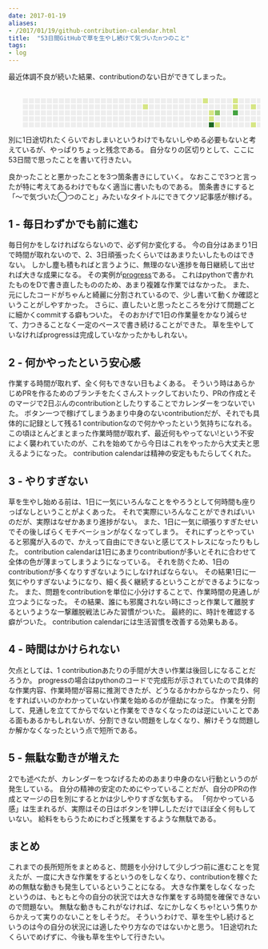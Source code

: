 ```yaml
---
date: 2017-01-19
aliases:
- /2017/01/19/github-contribution-calendar.html
title:  "53日間GitHubで草を生やし続けて気づいたnつのこと"
tags:
- log
---
```


最近体調不良が続いた結果、contributionのない日ができてしまった。

<svg width="676" height="104" class="js-calendar-graph-svg">
  <g transform="translate(16, 20)">
      <g transform="translate(0, 0)">
          <rect class="day" width="10" height="10" x="13" y="0" fill="#eeeeee" data-count="0" data-date="2016-01-17"></rect>
          <rect class="day" width="10" height="10" x="13" y="12" fill="#eeeeee" data-count="0" data-date="2016-01-18"></rect>
          <rect class="day" width="10" height="10" x="13" y="24" fill="#eeeeee" data-count="0" data-date="2016-01-19"></rect>
          <rect class="day" width="10" height="10" x="13" y="36" fill="#eeeeee" data-count="0" data-date="2016-01-20"></rect>
          <rect class="day" width="10" height="10" x="13" y="48" fill="#eeeeee" data-count="0" data-date="2016-01-21"></rect>
          <rect class="day" width="10" height="10" x="13" y="60" fill="#eeeeee" data-count="0" data-date="2016-01-22"></rect>
          <rect class="day" width="10" height="10" x="13" y="72" fill="#eeeeee" data-count="0" data-date="2016-01-23"></rect>
      </g>
      <g transform="translate(13, 0)">
          <rect class="day" width="10" height="10" x="12" y="0" fill="#eeeeee" data-count="0" data-date="2016-01-24"></rect>
          <rect class="day" width="10" height="10" x="12" y="12" fill="#eeeeee" data-count="0" data-date="2016-01-25"></rect>
          <rect class="day" width="10" height="10" x="12" y="24" fill="#eeeeee" data-count="0" data-date="2016-01-26"></rect>
          <rect class="day" width="10" height="10" x="12" y="36" fill="#eeeeee" data-count="0" data-date="2016-01-27"></rect>
          <rect class="day" width="10" height="10" x="12" y="48" fill="#eeeeee" data-count="0" data-date="2016-01-28"></rect>
          <rect class="day" width="10" height="10" x="12" y="60" fill="#eeeeee" data-count="0" data-date="2016-01-29"></rect>
          <rect class="day" width="10" height="10" x="12" y="72" fill="#eeeeee" data-count="0" data-date="2016-01-30"></rect>
      </g>
      <g transform="translate(26, 0)">
          <rect class="day" width="10" height="10" x="11" y="0" fill="#eeeeee" data-count="0" data-date="2016-01-31"></rect>
          <rect class="day" width="10" height="10" x="11" y="12" fill="#eeeeee" data-count="0" data-date="2016-02-01"></rect>
          <rect class="day" width="10" height="10" x="11" y="24" fill="#eeeeee" data-count="0" data-date="2016-02-02"></rect>
          <rect class="day" width="10" height="10" x="11" y="36" fill="#eeeeee" data-count="0" data-date="2016-02-03"></rect>
          <rect class="day" width="10" height="10" x="11" y="48" fill="#eeeeee" data-count="0" data-date="2016-02-04"></rect>
          <rect class="day" width="10" height="10" x="11" y="60" fill="#eeeeee" data-count="0" data-date="2016-02-05"></rect>
          <rect class="day" width="10" height="10" x="11" y="72" fill="#eeeeee" data-count="0" data-date="2016-02-06"></rect>
      </g>
      <g transform="translate(39, 0)">
          <rect class="day" width="10" height="10" x="10" y="0" fill="#eeeeee" data-count="0" data-date="2016-02-07"></rect>
          <rect class="day" width="10" height="10" x="10" y="12" fill="#eeeeee" data-count="0" data-date="2016-02-08"></rect>
          <rect class="day" width="10" height="10" x="10" y="24" fill="#eeeeee" data-count="0" data-date="2016-02-09"></rect>
          <rect class="day" width="10" height="10" x="10" y="36" fill="#eeeeee" data-count="0" data-date="2016-02-10"></rect>
          <rect class="day" width="10" height="10" x="10" y="48" fill="#eeeeee" data-count="0" data-date="2016-02-11"></rect>
          <rect class="day" width="10" height="10" x="10" y="60" fill="#eeeeee" data-count="0" data-date="2016-02-12"></rect>
          <rect class="day" width="10" height="10" x="10" y="72" fill="#eeeeee" data-count="0" data-date="2016-02-13"></rect>
      </g>
      <g transform="translate(52, 0)">
          <rect class="day" width="10" height="10" x="9" y="0" fill="#eeeeee" data-count="0" data-date="2016-02-14"></rect>
          <rect class="day" width="10" height="10" x="9" y="12" fill="#eeeeee" data-count="0" data-date="2016-02-15"></rect>
          <rect class="day" width="10" height="10" x="9" y="24" fill="#eeeeee" data-count="0" data-date="2016-02-16"></rect>
          <rect class="day" width="10" height="10" x="9" y="36" fill="#eeeeee" data-count="0" data-date="2016-02-17"></rect>
          <rect class="day" width="10" height="10" x="9" y="48" fill="#eeeeee" data-count="0" data-date="2016-02-18"></rect>
          <rect class="day" width="10" height="10" x="9" y="60" fill="#eeeeee" data-count="0" data-date="2016-02-19"></rect>
          <rect class="day" width="10" height="10" x="9" y="72" fill="#eeeeee" data-count="0" data-date="2016-02-20"></rect>
      </g>
      <g transform="translate(65, 0)">
          <rect class="day" width="10" height="10" x="8" y="0" fill="#eeeeee" data-count="0" data-date="2016-02-21"></rect>
          <rect class="day" width="10" height="10" x="8" y="12" fill="#eeeeee" data-count="0" data-date="2016-02-22"></rect>
          <rect class="day" width="10" height="10" x="8" y="24" fill="#eeeeee" data-count="0" data-date="2016-02-23"></rect>
          <rect class="day" width="10" height="10" x="8" y="36" fill="#eeeeee" data-count="0" data-date="2016-02-24"></rect>
          <rect class="day" width="10" height="10" x="8" y="48" fill="#eeeeee" data-count="0" data-date="2016-02-25"></rect>
          <rect class="day" width="10" height="10" x="8" y="60" fill="#eeeeee" data-count="0" data-date="2016-02-26"></rect>
          <rect class="day" width="10" height="10" x="8" y="72" fill="#eeeeee" data-count="0" data-date="2016-02-27"></rect>
      </g>
      <g transform="translate(78, 0)">
          <rect class="day" width="10" height="10" x="7" y="0" fill="#eeeeee" data-count="0" data-date="2016-02-28"></rect>
          <rect class="day" width="10" height="10" x="7" y="12" fill="#eeeeee" data-count="0" data-date="2016-02-29"></rect>
          <rect class="day" width="10" height="10" x="7" y="24" fill="#eeeeee" data-count="0" data-date="2016-03-01"></rect>
          <rect class="day" width="10" height="10" x="7" y="36" fill="#eeeeee" data-count="0" data-date="2016-03-02"></rect>
          <rect class="day" width="10" height="10" x="7" y="48" fill="#eeeeee" data-count="0" data-date="2016-03-03"></rect>
          <rect class="day" width="10" height="10" x="7" y="60" fill="#eeeeee" data-count="0" data-date="2016-03-04"></rect>
          <rect class="day" width="10" height="10" x="7" y="72" fill="#eeeeee" data-count="0" data-date="2016-03-05"></rect>
      </g>
      <g transform="translate(91, 0)">
          <rect class="day" width="10" height="10" x="6" y="0" fill="#eeeeee" data-count="0" data-date="2016-03-06"></rect>
          <rect class="day" width="10" height="10" x="6" y="12" fill="#eeeeee" data-count="0" data-date="2016-03-07"></rect>
          <rect class="day" width="10" height="10" x="6" y="24" fill="#eeeeee" data-count="0" data-date="2016-03-08"></rect>
          <rect class="day" width="10" height="10" x="6" y="36" fill="#eeeeee" data-count="0" data-date="2016-03-09"></rect>
          <rect class="day" width="10" height="10" x="6" y="48" fill="#eeeeee" data-count="0" data-date="2016-03-10"></rect>
          <rect class="day" width="10" height="10" x="6" y="60" fill="#eeeeee" data-count="0" data-date="2016-03-11"></rect>
          <rect class="day" width="10" height="10" x="6" y="72" fill="#eeeeee" data-count="0" data-date="2016-03-12"></rect>
      </g>
      <g transform="translate(104, 0)">
          <rect class="day" width="10" height="10" x="5" y="0" fill="#eeeeee" data-count="0" data-date="2016-03-13"></rect>
          <rect class="day" width="10" height="10" x="5" y="12" fill="#eeeeee" data-count="0" data-date="2016-03-14"></rect>
          <rect class="day" width="10" height="10" x="5" y="24" fill="#eeeeee" data-count="0" data-date="2016-03-15"></rect>
          <rect class="day" width="10" height="10" x="5" y="36" fill="#eeeeee" data-count="0" data-date="2016-03-16"></rect>
          <rect class="day" width="10" height="10" x="5" y="48" fill="#eeeeee" data-count="0" data-date="2016-03-17"></rect>
          <rect class="day" width="10" height="10" x="5" y="60" fill="#eeeeee" data-count="0" data-date="2016-03-18"></rect>
          <rect class="day" width="10" height="10" x="5" y="72" fill="#eeeeee" data-count="0" data-date="2016-03-19"></rect>
      </g>
      <g transform="translate(117, 0)">
          <rect class="day" width="10" height="10" x="4" y="0" fill="#eeeeee" data-count="0" data-date="2016-03-20"></rect>
          <rect class="day" width="10" height="10" x="4" y="12" fill="#eeeeee" data-count="0" data-date="2016-03-21"></rect>
          <rect class="day" width="10" height="10" x="4" y="24" fill="#eeeeee" data-count="0" data-date="2016-03-22"></rect>
          <rect class="day" width="10" height="10" x="4" y="36" fill="#eeeeee" data-count="0" data-date="2016-03-23"></rect>
          <rect class="day" width="10" height="10" x="4" y="48" fill="#eeeeee" data-count="0" data-date="2016-03-24"></rect>
          <rect class="day" width="10" height="10" x="4" y="60" fill="#eeeeee" data-count="0" data-date="2016-03-25"></rect>
          <rect class="day" width="10" height="10" x="4" y="72" fill="#eeeeee" data-count="0" data-date="2016-03-26"></rect>
      </g>
      <g transform="translate(130, 0)">
          <rect class="day" width="10" height="10" x="3" y="0" fill="#eeeeee" data-count="0" data-date="2016-03-27"></rect>
          <rect class="day" width="10" height="10" x="3" y="12" fill="#eeeeee" data-count="0" data-date="2016-03-28"></rect>
          <rect class="day" width="10" height="10" x="3" y="24" fill="#eeeeee" data-count="0" data-date="2016-03-29"></rect>
          <rect class="day" width="10" height="10" x="3" y="36" fill="#eeeeee" data-count="0" data-date="2016-03-30"></rect>
          <rect class="day" width="10" height="10" x="3" y="48" fill="#eeeeee" data-count="0" data-date="2016-03-31"></rect>
          <rect class="day" width="10" height="10" x="3" y="60" fill="#eeeeee" data-count="0" data-date="2016-04-01"></rect>
          <rect class="day" width="10" height="10" x="3" y="72" fill="#eeeeee" data-count="0" data-date="2016-04-02"></rect>
      </g>
      <g transform="translate(143, 0)">
          <rect class="day" width="10" height="10" x="2" y="0" fill="#eeeeee" data-count="0" data-date="2016-04-03"></rect>
          <rect class="day" width="10" height="10" x="2" y="12" fill="#eeeeee" data-count="0" data-date="2016-04-04"></rect>
          <rect class="day" width="10" height="10" x="2" y="24" fill="#eeeeee" data-count="0" data-date="2016-04-05"></rect>
          <rect class="day" width="10" height="10" x="2" y="36" fill="#eeeeee" data-count="0" data-date="2016-04-06"></rect>
          <rect class="day" width="10" height="10" x="2" y="48" fill="#eeeeee" data-count="0" data-date="2016-04-07"></rect>
          <rect class="day" width="10" height="10" x="2" y="60" fill="#eeeeee" data-count="0" data-date="2016-04-08"></rect>
          <rect class="day" width="10" height="10" x="2" y="72" fill="#eeeeee" data-count="0" data-date="2016-04-09"></rect>
      </g>
      <g transform="translate(156, 0)">
          <rect class="day" width="10" height="10" x="1" y="0" fill="#eeeeee" data-count="0" data-date="2016-04-10"></rect>
          <rect class="day" width="10" height="10" x="1" y="12" fill="#eeeeee" data-count="0" data-date="2016-04-11"></rect>
          <rect class="day" width="10" height="10" x="1" y="24" fill="#eeeeee" data-count="0" data-date="2016-04-12"></rect>
          <rect class="day" width="10" height="10" x="1" y="36" fill="#eeeeee" data-count="0" data-date="2016-04-13"></rect>
          <rect class="day" width="10" height="10" x="1" y="48" fill="#eeeeee" data-count="0" data-date="2016-04-14"></rect>
          <rect class="day" width="10" height="10" x="1" y="60" fill="#eeeeee" data-count="0" data-date="2016-04-15"></rect>
          <rect class="day" width="10" height="10" x="1" y="72" fill="#eeeeee" data-count="0" data-date="2016-04-16"></rect>
      </g>
      <g transform="translate(169, 0)">
          <rect class="day" width="10" height="10" x="0" y="0" fill="#eeeeee" data-count="0" data-date="2016-04-17"></rect>
          <rect class="day" width="10" height="10" x="0" y="12" fill="#eeeeee" data-count="0" data-date="2016-04-18"></rect>
          <rect class="day" width="10" height="10" x="0" y="24" fill="#eeeeee" data-count="0" data-date="2016-04-19"></rect>
          <rect class="day" width="10" height="10" x="0" y="36" fill="#eeeeee" data-count="0" data-date="2016-04-20"></rect>
          <rect class="day" width="10" height="10" x="0" y="48" fill="#eeeeee" data-count="0" data-date="2016-04-21"></rect>
          <rect class="day" width="10" height="10" x="0" y="60" fill="#eeeeee" data-count="0" data-date="2016-04-22"></rect>
          <rect class="day" width="10" height="10" x="0" y="72" fill="#eeeeee" data-count="0" data-date="2016-04-23"></rect>
      </g>
      <g transform="translate(182, 0)">
          <rect class="day" width="10" height="10" x="-1" y="0" fill="#eeeeee" data-count="0" data-date="2016-04-24"></rect>
          <rect class="day" width="10" height="10" x="-1" y="12" fill="#eeeeee" data-count="0" data-date="2016-04-25"></rect>
          <rect class="day" width="10" height="10" x="-1" y="24" fill="#eeeeee" data-count="0" data-date="2016-04-26"></rect>
          <rect class="day" width="10" height="10" x="-1" y="36" fill="#eeeeee" data-count="0" data-date="2016-04-27"></rect>
          <rect class="day" width="10" height="10" x="-1" y="48" fill="#eeeeee" data-count="0" data-date="2016-04-28"></rect>
          <rect class="day" width="10" height="10" x="-1" y="60" fill="#eeeeee" data-count="0" data-date="2016-04-29"></rect>
          <rect class="day" width="10" height="10" x="-1" y="72" fill="#eeeeee" data-count="0" data-date="2016-04-30"></rect>
      </g>
      <g transform="translate(195, 0)">
          <rect class="day" width="10" height="10" x="-2" y="0" fill="#eeeeee" data-count="0" data-date="2016-05-01"></rect>
          <rect class="day" width="10" height="10" x="-2" y="12" fill="#eeeeee" data-count="0" data-date="2016-05-02"></rect>
          <rect class="day" width="10" height="10" x="-2" y="24" fill="#eeeeee" data-count="0" data-date="2016-05-03"></rect>
          <rect class="day" width="10" height="10" x="-2" y="36" fill="#eeeeee" data-count="0" data-date="2016-05-04"></rect>
          <rect class="day" width="10" height="10" x="-2" y="48" fill="#eeeeee" data-count="0" data-date="2016-05-05"></rect>
          <rect class="day" width="10" height="10" x="-2" y="60" fill="#eeeeee" data-count="0" data-date="2016-05-06"></rect>
          <rect class="day" width="10" height="10" x="-2" y="72" fill="#eeeeee" data-count="0" data-date="2016-05-07"></rect>
      </g>
      <g transform="translate(208, 0)">
          <rect class="day" width="10" height="10" x="-3" y="0" fill="#eeeeee" data-count="0" data-date="2016-05-08"></rect>
          <rect class="day" width="10" height="10" x="-3" y="12" fill="#eeeeee" data-count="0" data-date="2016-05-09"></rect>
          <rect class="day" width="10" height="10" x="-3" y="24" fill="#eeeeee" data-count="0" data-date="2016-05-10"></rect>
          <rect class="day" width="10" height="10" x="-3" y="36" fill="#eeeeee" data-count="0" data-date="2016-05-11"></rect>
          <rect class="day" width="10" height="10" x="-3" y="48" fill="#eeeeee" data-count="0" data-date="2016-05-12"></rect>
          <rect class="day" width="10" height="10" x="-3" y="60" fill="#eeeeee" data-count="0" data-date="2016-05-13"></rect>
          <rect class="day" width="10" height="10" x="-3" y="72" fill="#eeeeee" data-count="0" data-date="2016-05-14"></rect>
      </g>
      <g transform="translate(221, 0)">
          <rect class="day" width="10" height="10" x="-4" y="0" fill="#eeeeee" data-count="0" data-date="2016-05-15"></rect>
          <rect class="day" width="10" height="10" x="-4" y="12" fill="#eeeeee" data-count="0" data-date="2016-05-16"></rect>
          <rect class="day" width="10" height="10" x="-4" y="24" fill="#eeeeee" data-count="0" data-date="2016-05-17"></rect>
          <rect class="day" width="10" height="10" x="-4" y="36" fill="#eeeeee" data-count="0" data-date="2016-05-18"></rect>
          <rect class="day" width="10" height="10" x="-4" y="48" fill="#eeeeee" data-count="0" data-date="2016-05-19"></rect>
          <rect class="day" width="10" height="10" x="-4" y="60" fill="#eeeeee" data-count="0" data-date="2016-05-20"></rect>
          <rect class="day" width="10" height="10" x="-4" y="72" fill="#eeeeee" data-count="0" data-date="2016-05-21"></rect>
      </g>
      <g transform="translate(234, 0)">
          <rect class="day" width="10" height="10" x="-5" y="0" fill="#eeeeee" data-count="0" data-date="2016-05-22"></rect>
          <rect class="day" width="10" height="10" x="-5" y="12" fill="#eeeeee" data-count="0" data-date="2016-05-23"></rect>
          <rect class="day" width="10" height="10" x="-5" y="24" fill="#eeeeee" data-count="0" data-date="2016-05-24"></rect>
          <rect class="day" width="10" height="10" x="-5" y="36" fill="#eeeeee" data-count="0" data-date="2016-05-25"></rect>
          <rect class="day" width="10" height="10" x="-5" y="48" fill="#eeeeee" data-count="0" data-date="2016-05-26"></rect>
          <rect class="day" width="10" height="10" x="-5" y="60" fill="#eeeeee" data-count="0" data-date="2016-05-27"></rect>
          <rect class="day" width="10" height="10" x="-5" y="72" fill="#eeeeee" data-count="0" data-date="2016-05-28"></rect>
      </g>
      <g transform="translate(247, 0)">
          <rect class="day" width="10" height="10" x="-6" y="0" fill="#eeeeee" data-count="0" data-date="2016-05-29"></rect>
          <rect class="day" width="10" height="10" x="-6" y="12" fill="#eeeeee" data-count="0" data-date="2016-05-30"></rect>
          <rect class="day" width="10" height="10" x="-6" y="24" fill="#eeeeee" data-count="0" data-date="2016-05-31"></rect>
          <rect class="day" width="10" height="10" x="-6" y="36" fill="#eeeeee" data-count="0" data-date="2016-06-01"></rect>
          <rect class="day" width="10" height="10" x="-6" y="48" fill="#eeeeee" data-count="0" data-date="2016-06-02"></rect>
          <rect class="day" width="10" height="10" x="-6" y="60" fill="#eeeeee" data-count="0" data-date="2016-06-03"></rect>
          <rect class="day" width="10" height="10" x="-6" y="72" fill="#eeeeee" data-count="0" data-date="2016-06-04"></rect>
      </g>
      <g transform="translate(260, 0)">
          <rect class="day" width="10" height="10" x="-7" y="0" fill="#eeeeee" data-count="0" data-date="2016-06-05"></rect>
          <rect class="day" width="10" height="10" x="-7" y="12" fill="#d6e685" data-count="2" data-date="2016-06-06"></rect>
          <rect class="day" width="10" height="10" x="-7" y="24" fill="#eeeeee" data-count="0" data-date="2016-06-07"></rect>
          <rect class="day" width="10" height="10" x="-7" y="36" fill="#eeeeee" data-count="0" data-date="2016-06-08"></rect>
          <rect class="day" width="10" height="10" x="-7" y="48" fill="#eeeeee" data-count="0" data-date="2016-06-09"></rect>
          <rect class="day" width="10" height="10" x="-7" y="60" fill="#eeeeee" data-count="0" data-date="2016-06-10"></rect>
          <rect class="day" width="10" height="10" x="-7" y="72" fill="#eeeeee" data-count="0" data-date="2016-06-11"></rect>
      </g>
      <g transform="translate(273, 0)">
          <rect class="day" width="10" height="10" x="-8" y="0" fill="#eeeeee" data-count="0" data-date="2016-06-12"></rect>
          <rect class="day" width="10" height="10" x="-8" y="12" fill="#eeeeee" data-count="0" data-date="2016-06-13"></rect>
          <rect class="day" width="10" height="10" x="-8" y="24" fill="#eeeeee" data-count="0" data-date="2016-06-14"></rect>
          <rect class="day" width="10" height="10" x="-8" y="36" fill="#eeeeee" data-count="0" data-date="2016-06-15"></rect>
          <rect class="day" width="10" height="10" x="-8" y="48" fill="#eeeeee" data-count="0" data-date="2016-06-16"></rect>
          <rect class="day" width="10" height="10" x="-8" y="60" fill="#eeeeee" data-count="0" data-date="2016-06-17"></rect>
          <rect class="day" width="10" height="10" x="-8" y="72" fill="#eeeeee" data-count="0" data-date="2016-06-18"></rect>
      </g>
      <g transform="translate(286, 0)">
          <rect class="day" width="10" height="10" x="-9" y="0" fill="#eeeeee" data-count="0" data-date="2016-06-19"></rect>
          <rect class="day" width="10" height="10" x="-9" y="12" fill="#eeeeee" data-count="0" data-date="2016-06-20"></rect>
          <rect class="day" width="10" height="10" x="-9" y="24" fill="#eeeeee" data-count="0" data-date="2016-06-21"></rect>
          <rect class="day" width="10" height="10" x="-9" y="36" fill="#eeeeee" data-count="0" data-date="2016-06-22"></rect>
          <rect class="day" width="10" height="10" x="-9" y="48" fill="#eeeeee" data-count="0" data-date="2016-06-23"></rect>
          <rect class="day" width="10" height="10" x="-9" y="60" fill="#eeeeee" data-count="0" data-date="2016-06-24"></rect>
          <rect class="day" width="10" height="10" x="-9" y="72" fill="#eeeeee" data-count="0" data-date="2016-06-25"></rect>
      </g>
      <g transform="translate(299, 0)">
          <rect class="day" width="10" height="10" x="-10" y="0" fill="#eeeeee" data-count="0" data-date="2016-06-26"></rect>
          <rect class="day" width="10" height="10" x="-10" y="12" fill="#eeeeee" data-count="0" data-date="2016-06-27"></rect>
          <rect class="day" width="10" height="10" x="-10" y="24" fill="#eeeeee" data-count="0" data-date="2016-06-28"></rect>
          <rect class="day" width="10" height="10" x="-10" y="36" fill="#eeeeee" data-count="0" data-date="2016-06-29"></rect>
          <rect class="day" width="10" height="10" x="-10" y="48" fill="#eeeeee" data-count="0" data-date="2016-06-30"></rect>
          <rect class="day" width="10" height="10" x="-10" y="60" fill="#eeeeee" data-count="0" data-date="2016-07-01"></rect>
          <rect class="day" width="10" height="10" x="-10" y="72" fill="#eeeeee" data-count="0" data-date="2016-07-02"></rect>
      </g>
      <g transform="translate(312, 0)">
          <rect class="day" width="10" height="10" x="-11" y="0" fill="#eeeeee" data-count="0" data-date="2016-07-03"></rect>
          <rect class="day" width="10" height="10" x="-11" y="12" fill="#eeeeee" data-count="0" data-date="2016-07-04"></rect>
          <rect class="day" width="10" height="10" x="-11" y="24" fill="#eeeeee" data-count="0" data-date="2016-07-05"></rect>
          <rect class="day" width="10" height="10" x="-11" y="36" fill="#eeeeee" data-count="0" data-date="2016-07-06"></rect>
          <rect class="day" width="10" height="10" x="-11" y="48" fill="#eeeeee" data-count="0" data-date="2016-07-07"></rect>
          <rect class="day" width="10" height="10" x="-11" y="60" fill="#eeeeee" data-count="0" data-date="2016-07-08"></rect>
          <rect class="day" width="10" height="10" x="-11" y="72" fill="#eeeeee" data-count="0" data-date="2016-07-09"></rect>
      </g>
      <g transform="translate(325, 0)">
          <rect class="day" width="10" height="10" x="-12" y="0" fill="#eeeeee" data-count="0" data-date="2016-07-10"></rect>
          <rect class="day" width="10" height="10" x="-12" y="12" fill="#eeeeee" data-count="0" data-date="2016-07-11"></rect>
          <rect class="day" width="10" height="10" x="-12" y="24" fill="#eeeeee" data-count="0" data-date="2016-07-12"></rect>
          <rect class="day" width="10" height="10" x="-12" y="36" fill="#eeeeee" data-count="0" data-date="2016-07-13"></rect>
          <rect class="day" width="10" height="10" x="-12" y="48" fill="#eeeeee" data-count="0" data-date="2016-07-14"></rect>
          <rect class="day" width="10" height="10" x="-12" y="60" fill="#eeeeee" data-count="0" data-date="2016-07-15"></rect>
          <rect class="day" width="10" height="10" x="-12" y="72" fill="#eeeeee" data-count="0" data-date="2016-07-16"></rect>
      </g>
      <g transform="translate(338, 0)">
          <rect class="day" width="10" height="10" x="-13" y="0" fill="#eeeeee" data-count="0" data-date="2016-07-17"></rect>
          <rect class="day" width="10" height="10" x="-13" y="12" fill="#eeeeee" data-count="0" data-date="2016-07-18"></rect>
          <rect class="day" width="10" height="10" x="-13" y="24" fill="#eeeeee" data-count="0" data-date="2016-07-19"></rect>
          <rect class="day" width="10" height="10" x="-13" y="36" fill="#eeeeee" data-count="0" data-date="2016-07-20"></rect>
          <rect class="day" width="10" height="10" x="-13" y="48" fill="#eeeeee" data-count="0" data-date="2016-07-21"></rect>
          <rect class="day" width="10" height="10" x="-13" y="60" fill="#eeeeee" data-count="0" data-date="2016-07-22"></rect>
          <rect class="day" width="10" height="10" x="-13" y="72" fill="#eeeeee" data-count="0" data-date="2016-07-23"></rect>
      </g>
      <g transform="translate(351, 0)">
          <rect class="day" width="10" height="10" x="-14" y="0" fill="#eeeeee" data-count="0" data-date="2016-07-24"></rect>
          <rect class="day" width="10" height="10" x="-14" y="12" fill="#eeeeee" data-count="0" data-date="2016-07-25"></rect>
          <rect class="day" width="10" height="10" x="-14" y="24" fill="#eeeeee" data-count="0" data-date="2016-07-26"></rect>
          <rect class="day" width="10" height="10" x="-14" y="36" fill="#eeeeee" data-count="0" data-date="2016-07-27"></rect>
          <rect class="day" width="10" height="10" x="-14" y="48" fill="#eeeeee" data-count="0" data-date="2016-07-28"></rect>
          <rect class="day" width="10" height="10" x="-14" y="60" fill="#eeeeee" data-count="0" data-date="2016-07-29"></rect>
          <rect class="day" width="10" height="10" x="-14" y="72" fill="#eeeeee" data-count="0" data-date="2016-07-30"></rect>
      </g>
      <g transform="translate(364, 0)">
          <rect class="day" width="10" height="10" x="-15" y="0" fill="#eeeeee" data-count="0" data-date="2016-07-31"></rect>
          <rect class="day" width="10" height="10" x="-15" y="12" fill="#eeeeee" data-count="0" data-date="2016-08-01"></rect>
          <rect class="day" width="10" height="10" x="-15" y="24" fill="#eeeeee" data-count="0" data-date="2016-08-02"></rect>
          <rect class="day" width="10" height="10" x="-15" y="36" fill="#eeeeee" data-count="0" data-date="2016-08-03"></rect>
          <rect class="day" width="10" height="10" x="-15" y="48" fill="#eeeeee" data-count="0" data-date="2016-08-04"></rect>
          <rect class="day" width="10" height="10" x="-15" y="60" fill="#eeeeee" data-count="0" data-date="2016-08-05"></rect>
          <rect class="day" width="10" height="10" x="-15" y="72" fill="#eeeeee" data-count="0" data-date="2016-08-06"></rect>
      </g>
      <g transform="translate(377, 0)">
          <rect class="day" width="10" height="10" x="-16" y="0" fill="#eeeeee" data-count="0" data-date="2016-08-07"></rect>
          <rect class="day" width="10" height="10" x="-16" y="12" fill="#eeeeee" data-count="0" data-date="2016-08-08"></rect>
          <rect class="day" width="10" height="10" x="-16" y="24" fill="#eeeeee" data-count="0" data-date="2016-08-09"></rect>
          <rect class="day" width="10" height="10" x="-16" y="36" fill="#eeeeee" data-count="0" data-date="2016-08-10"></rect>
          <rect class="day" width="10" height="10" x="-16" y="48" fill="#eeeeee" data-count="0" data-date="2016-08-11"></rect>
          <rect class="day" width="10" height="10" x="-16" y="60" fill="#8cc665" data-count="4" data-date="2016-08-12"></rect>
          <rect class="day" width="10" height="10" x="-16" y="72" fill="#eeeeee" data-count="0" data-date="2016-08-13"></rect>
      </g>
      <g transform="translate(390, 0)">
          <rect class="day" width="10" height="10" x="-17" y="0" fill="#d6e685" data-count="2" data-date="2016-08-14"></rect>
          <rect class="day" width="10" height="10" x="-17" y="12" fill="#eeeeee" data-count="0" data-date="2016-08-15"></rect>
          <rect class="day" width="10" height="10" x="-17" y="24" fill="#eeeeee" data-count="0" data-date="2016-08-16"></rect>
          <rect class="day" width="10" height="10" x="-17" y="36" fill="#eeeeee" data-count="0" data-date="2016-08-17"></rect>
          <rect class="day" width="10" height="10" x="-17" y="48" fill="#eeeeee" data-count="0" data-date="2016-08-18"></rect>
          <rect class="day" width="10" height="10" x="-17" y="60" fill="#eeeeee" data-count="0" data-date="2016-08-19"></rect>
          <rect class="day" width="10" height="10" x="-17" y="72" fill="#eeeeee" data-count="0" data-date="2016-08-20"></rect>
      </g>
      <g transform="translate(403, 0)">
          <rect class="day" width="10" height="10" x="-18" y="0" fill="#eeeeee" data-count="0" data-date="2016-08-21"></rect>
          <rect class="day" width="10" height="10" x="-18" y="12" fill="#eeeeee" data-count="0" data-date="2016-08-22"></rect>
          <rect class="day" width="10" height="10" x="-18" y="24" fill="#d6e685" data-count="1" data-date="2016-08-23"></rect>
          <rect class="day" width="10" height="10" x="-18" y="36" fill="#d6e685" data-count="1" data-date="2016-08-24"></rect>
          <rect class="day" width="10" height="10" x="-18" y="48" fill="#1e6823" data-count="8" data-date="2016-08-25"></rect>
          <rect class="day" width="10" height="10" x="-18" y="60" fill="#eeeeee" data-count="0" data-date="2016-08-26"></rect>
          <rect class="day" width="10" height="10" x="-18" y="72" fill="#eeeeee" data-count="0" data-date="2016-08-27"></rect>
      </g>
      <g transform="translate(416, 0)">
          <rect class="day" width="10" height="10" x="-19" y="0" fill="#eeeeee" data-count="0" data-date="2016-08-28"></rect>
          <rect class="day" width="10" height="10" x="-19" y="12" fill="#eeeeee" data-count="0" data-date="2016-08-29"></rect>
          <rect class="day" width="10" height="10" x="-19" y="24" fill="#8cc665" data-count="4" data-date="2016-08-30"></rect>
          <rect class="day" width="10" height="10" x="-19" y="36" fill="#eeeeee" data-count="0" data-date="2016-08-31"></rect>
          <rect class="day" width="10" height="10" x="-19" y="48" fill="#d6e685" data-count="2" data-date="2016-09-01"></rect>
          <rect class="day" width="10" height="10" x="-19" y="60" fill="#eeeeee" data-count="0" data-date="2016-09-02"></rect>
          <rect class="day" width="10" height="10" x="-19" y="72" fill="#8cc665" data-count="3" data-date="2016-09-03"></rect>
      </g>
      <g transform="translate(429, 0)">
          <rect class="day" width="10" height="10" x="-20" y="0" fill="#eeeeee" data-count="0" data-date="2016-09-04"></rect>
          <rect class="day" width="10" height="10" x="-20" y="12" fill="#eeeeee" data-count="0" data-date="2016-09-05"></rect>
          <rect class="day" width="10" height="10" x="-20" y="24" fill="#eeeeee" data-count="0" data-date="2016-09-06"></rect>
          <rect class="day" width="10" height="10" x="-20" y="36" fill="#eeeeee" data-count="0" data-date="2016-09-07"></rect>
          <rect class="day" width="10" height="10" x="-20" y="48" fill="#eeeeee" data-count="0" data-date="2016-09-08"></rect>
          <rect class="day" width="10" height="10" x="-20" y="60" fill="#d6e685" data-count="1" data-date="2016-09-09"></rect>
          <rect class="day" width="10" height="10" x="-20" y="72" fill="#eeeeee" data-count="0" data-date="2016-09-10"></rect>
      </g>
      <g transform="translate(442, 0)">
          <rect class="day" width="10" height="10" x="-21" y="0" fill="#eeeeee" data-count="0" data-date="2016-09-11"></rect>
          <rect class="day" width="10" height="10" x="-21" y="12" fill="#eeeeee" data-count="0" data-date="2016-09-12"></rect>
          <rect class="day" width="10" height="10" x="-21" y="24" fill="#eeeeee" data-count="0" data-date="2016-09-13"></rect>
          <rect class="day" width="10" height="10" x="-21" y="36" fill="#eeeeee" data-count="0" data-date="2016-09-14"></rect>
          <rect class="day" width="10" height="10" x="-21" y="48" fill="#eeeeee" data-count="0" data-date="2016-09-15"></rect>
          <rect class="day" width="10" height="10" x="-21" y="60" fill="#eeeeee" data-count="0" data-date="2016-09-16"></rect>
          <rect class="day" width="10" height="10" x="-21" y="72" fill="#d6e685" data-count="2" data-date="2016-09-17"></rect>
      </g>
      <g transform="translate(455, 0)">
          <rect class="day" width="10" height="10" x="-22" y="0" fill="#d6e685" data-count="1" data-date="2016-09-18"></rect>
          <rect class="day" width="10" height="10" x="-22" y="12" fill="#d6e685" data-count="1" data-date="2016-09-19"></rect>
          <rect class="day" width="10" height="10" x="-22" y="24" fill="#44a340" data-count="7" data-date="2016-09-20"></rect>
          <rect class="day" width="10" height="10" x="-22" y="36" fill="#eeeeee" data-count="0" data-date="2016-09-21"></rect>
          <rect class="day" width="10" height="10" x="-22" y="48" fill="#eeeeee" data-count="0" data-date="2016-09-22"></rect>
          <rect class="day" width="10" height="10" x="-22" y="60" fill="#eeeeee" data-count="0" data-date="2016-09-23"></rect>
          <rect class="day" width="10" height="10" x="-22" y="72" fill="#eeeeee" data-count="0" data-date="2016-09-24"></rect>
      </g>
      <g transform="translate(468, 0)">
          <rect class="day" width="10" height="10" x="-23" y="0" fill="#eeeeee" data-count="0" data-date="2016-09-25"></rect>
          <rect class="day" width="10" height="10" x="-23" y="12" fill="#eeeeee" data-count="0" data-date="2016-09-26"></rect>
          <rect class="day" width="10" height="10" x="-23" y="24" fill="#eeeeee" data-count="0" data-date="2016-09-27"></rect>
          <rect class="day" width="10" height="10" x="-23" y="36" fill="#eeeeee" data-count="0" data-date="2016-09-28"></rect>
          <rect class="day" width="10" height="10" x="-23" y="48" fill="#eeeeee" data-count="0" data-date="2016-09-29"></rect>
          <rect class="day" width="10" height="10" x="-23" y="60" fill="#eeeeee" data-count="0" data-date="2016-09-30"></rect>
          <rect class="day" width="10" height="10" x="-23" y="72" fill="#eeeeee" data-count="0" data-date="2016-10-01"></rect>
      </g>
      <g transform="translate(481, 0)">
          <rect class="day" width="10" height="10" x="-24" y="0" fill="#eeeeee" data-count="0" data-date="2016-10-02"></rect>
          <rect class="day" width="10" height="10" x="-24" y="12" fill="#eeeeee" data-count="0" data-date="2016-10-03"></rect>
          <rect class="day" width="10" height="10" x="-24" y="24" fill="#eeeeee" data-count="0" data-date="2016-10-04"></rect>
          <rect class="day" width="10" height="10" x="-24" y="36" fill="#eeeeee" data-count="0" data-date="2016-10-05"></rect>
          <rect class="day" width="10" height="10" x="-24" y="48" fill="#eeeeee" data-count="0" data-date="2016-10-06"></rect>
          <rect class="day" width="10" height="10" x="-24" y="60" fill="#d6e685" data-count="2" data-date="2016-10-07"></rect>
          <rect class="day" width="10" height="10" x="-24" y="72" fill="#eeeeee" data-count="0" data-date="2016-10-08"></rect>
      </g>
      <g transform="translate(494, 0)">
          <rect class="day" width="10" height="10" x="-25" y="0" fill="#eeeeee" data-count="0" data-date="2016-10-09"></rect>
          <rect class="day" width="10" height="10" x="-25" y="12" fill="#d6e685" data-count="1" data-date="2016-10-10"></rect>
          <rect class="day" width="10" height="10" x="-25" y="24" fill="#eeeeee" data-count="0" data-date="2016-10-11"></rect>
          <rect class="day" width="10" height="10" x="-25" y="36" fill="#eeeeee" data-count="0" data-date="2016-10-12"></rect>
          <rect class="day" width="10" height="10" x="-25" y="48" fill="#d6e685" data-count="1" data-date="2016-10-13"></rect>
          <rect class="day" width="10" height="10" x="-25" y="60" fill="#44a340" data-count="6" data-date="2016-10-14"></rect>
          <rect class="day" width="10" height="10" x="-25" y="72" fill="#eeeeee" data-count="0" data-date="2016-10-15"></rect>
      </g>
      <g transform="translate(507, 0)">
          <rect class="day" width="10" height="10" x="-26" y="0" fill="#eeeeee" data-count="0" data-date="2016-10-16"></rect>
          <rect class="day" width="10" height="10" x="-26" y="12" fill="#eeeeee" data-count="0" data-date="2016-10-17"></rect>
          <rect class="day" width="10" height="10" x="-26" y="24" fill="#eeeeee" data-count="0" data-date="2016-10-18"></rect>
          <rect class="day" width="10" height="10" x="-26" y="36" fill="#eeeeee" data-count="0" data-date="2016-10-19"></rect>
          <rect class="day" width="10" height="10" x="-26" y="48" fill="#eeeeee" data-count="0" data-date="2016-10-20"></rect>
          <rect class="day" width="10" height="10" x="-26" y="60" fill="#eeeeee" data-count="0" data-date="2016-10-21"></rect>
          <rect class="day" width="10" height="10" x="-26" y="72" fill="#eeeeee" data-count="0" data-date="2016-10-22"></rect>
      </g>
      <g transform="translate(520, 0)">
          <rect class="day" width="10" height="10" x="-27" y="0" fill="#eeeeee" data-count="0" data-date="2016-10-23"></rect>
          <rect class="day" width="10" height="10" x="-27" y="12" fill="#d6e685" data-count="1" data-date="2016-10-24"></rect>
          <rect class="day" width="10" height="10" x="-27" y="24" fill="#eeeeee" data-count="0" data-date="2016-10-25"></rect>
          <rect class="day" width="10" height="10" x="-27" y="36" fill="#d6e685" data-count="1" data-date="2016-10-26"></rect>
          <rect class="day" width="10" height="10" x="-27" y="48" fill="#eeeeee" data-count="0" data-date="2016-10-27"></rect>
          <rect class="day" width="10" height="10" x="-27" y="60" fill="#eeeeee" data-count="0" data-date="2016-10-28"></rect>
          <rect class="day" width="10" height="10" x="-27" y="72" fill="#eeeeee" data-count="0" data-date="2016-10-29"></rect>
      </g>
      <g transform="translate(533, 0)">
          <rect class="day" width="10" height="10" x="-28" y="0" fill="#eeeeee" data-count="0" data-date="2016-10-30"></rect>
          <rect class="day" width="10" height="10" x="-28" y="12" fill="#eeeeee" data-count="0" data-date="2016-10-31"></rect>
          <rect class="day" width="10" height="10" x="-28" y="24" fill="#eeeeee" data-count="0" data-date="2016-11-01"></rect>
          <rect class="day" width="10" height="10" x="-28" y="36" fill="#eeeeee" data-count="0" data-date="2016-11-02"></rect>
          <rect class="day" width="10" height="10" x="-28" y="48" fill="#eeeeee" data-count="0" data-date="2016-11-03"></rect>
          <rect class="day" width="10" height="10" x="-28" y="60" fill="#eeeeee" data-count="0" data-date="2016-11-04"></rect>
          <rect class="day" width="10" height="10" x="-28" y="72" fill="#eeeeee" data-count="0" data-date="2016-11-05"></rect>
      </g>
      <g transform="translate(546, 0)">
          <rect class="day" width="10" height="10" x="-29" y="0" fill="#eeeeee" data-count="0" data-date="2016-11-06"></rect>
          <rect class="day" width="10" height="10" x="-29" y="12" fill="#eeeeee" data-count="0" data-date="2016-11-07"></rect>
          <rect class="day" width="10" height="10" x="-29" y="24" fill="#eeeeee" data-count="0" data-date="2016-11-08"></rect>
          <rect class="day" width="10" height="10" x="-29" y="36" fill="#eeeeee" data-count="0" data-date="2016-11-09"></rect>
          <rect class="day" width="10" height="10" x="-29" y="48" fill="#eeeeee" data-count="0" data-date="2016-11-10"></rect>
          <rect class="day" width="10" height="10" x="-29" y="60" fill="#eeeeee" data-count="0" data-date="2016-11-11"></rect>
          <rect class="day" width="10" height="10" x="-29" y="72" fill="#eeeeee" data-count="0" data-date="2016-11-12"></rect>
      </g>
      <g transform="translate(559, 0)">
          <rect class="day" width="10" height="10" x="-30" y="0" fill="#8cc665" data-count="5" data-date="2016-11-13"></rect>
          <rect class="day" width="10" height="10" x="-30" y="12" fill="#eeeeee" data-count="0" data-date="2016-11-14"></rect>
          <rect class="day" width="10" height="10" x="-30" y="24" fill="#eeeeee" data-count="0" data-date="2016-11-15"></rect>
          <rect class="day" width="10" height="10" x="-30" y="36" fill="#eeeeee" data-count="0" data-date="2016-11-16"></rect>
          <rect class="day" width="10" height="10" x="-30" y="48" fill="#eeeeee" data-count="0" data-date="2016-11-17"></rect>
          <rect class="day" width="10" height="10" x="-30" y="60" fill="#eeeeee" data-count="0" data-date="2016-11-18"></rect>
          <rect class="day" width="10" height="10" x="-30" y="72" fill="#eeeeee" data-count="0" data-date="2016-11-19"></rect>
      </g>
      <g transform="translate(572, 0)">
          <rect class="day" width="10" height="10" x="-31" y="0" fill="#eeeeee" data-count="0" data-date="2016-11-20"></rect>
          <rect class="day" width="10" height="10" x="-31" y="12" fill="#eeeeee" data-count="0" data-date="2016-11-21"></rect>
          <rect class="day" width="10" height="10" x="-31" y="24" fill="#eeeeee" data-count="0" data-date="2016-11-22"></rect>
          <rect class="day" width="10" height="10" x="-31" y="36" fill="#d6e685" data-count="1" data-date="2016-11-23"></rect>
          <rect class="day" width="10" height="10" x="-31" y="48" fill="#8cc665" data-count="3" data-date="2016-11-24"></rect>
          <rect class="day" width="10" height="10" x="-31" y="60" fill="#eeeeee" data-count="0" data-date="2016-11-25"></rect>
          <rect class="day" width="10" height="10" x="-31" y="72" fill="#d6e685" data-count="2" data-date="2016-11-26"></rect>
      </g>
      <g transform="translate(585, 0)">
          <rect class="day" width="10" height="10" x="-32" y="0" fill="#d6e685" data-count="1" data-date="2016-11-27"></rect>
          <rect class="day" width="10" height="10" x="-32" y="12" fill="#d6e685" data-count="1" data-date="2016-11-28"></rect>
          <rect class="day" width="10" height="10" x="-32" y="24" fill="#44a340" data-count="7" data-date="2016-11-29"></rect>
          <rect class="day" width="10" height="10" x="-32" y="36" fill="#8cc665" data-count="3" data-date="2016-11-30"></rect>
          <rect class="day" width="10" height="10" x="-32" y="48" fill="#8cc665" data-count="3" data-date="2016-12-01"></rect>
          <rect class="day" width="10" height="10" x="-32" y="60" fill="#44a340" data-count="6" data-date="2016-12-02"></rect>
          <rect class="day" width="10" height="10" x="-32" y="72" fill="#44a340" data-count="7" data-date="2016-12-03"></rect>
      </g>
      <g transform="translate(598, 0)">
          <rect class="day" width="10" height="10" x="-33" y="0" fill="#d6e685" data-count="2" data-date="2016-12-04"></rect>
          <rect class="day" width="10" height="10" x="-33" y="12" fill="#d6e685" data-count="1" data-date="2016-12-05"></rect>
          <rect class="day" width="10" height="10" x="-33" y="24" fill="#d6e685" data-count="2" data-date="2016-12-06"></rect>
          <rect class="day" width="10" height="10" x="-33" y="36" fill="#8cc665" data-count="3" data-date="2016-12-07"></rect>
          <rect class="day" width="10" height="10" x="-33" y="48" fill="#1e6823" data-count="13" data-date="2016-12-08"></rect>
          <rect class="day" width="10" height="10" x="-33" y="60" fill="#8cc665" data-count="4" data-date="2016-12-09"></rect>
          <rect class="day" width="10" height="10" x="-33" y="72" fill="#8cc665" data-count="3" data-date="2016-12-10"></rect>
      </g>
      <g transform="translate(611, 0)">
          <rect class="day" width="10" height="10" x="-34" y="0" fill="#1e6823" data-count="15" data-date="2016-12-11"></rect>
          <rect class="day" width="10" height="10" x="-34" y="12" fill="#d6e685" data-count="2" data-date="2016-12-12"></rect>
          <rect class="day" width="10" height="10" x="-34" y="24" fill="#8cc665" data-count="3" data-date="2016-12-13"></rect>
          <rect class="day" width="10" height="10" x="-34" y="36" fill="#8cc665" data-count="3" data-date="2016-12-14"></rect>
          <rect class="day" width="10" height="10" x="-34" y="48" fill="#d6e685" data-count="2" data-date="2016-12-15"></rect>
          <rect class="day" width="10" height="10" x="-34" y="60" fill="#d6e685" data-count="2" data-date="2016-12-16"></rect>
          <rect class="day" width="10" height="10" x="-34" y="72" fill="#1e6823" data-count="11" data-date="2016-12-17"></rect>
      </g>
      <g transform="translate(624, 0)">
          <rect class="day" width="10" height="10" x="-35" y="0" fill="#8cc665" data-count="4" data-date="2016-12-18"></rect>
          <rect class="day" width="10" height="10" x="-35" y="12" fill="#d6e685" data-count="1" data-date="2016-12-19"></rect>
          <rect class="day" width="10" height="10" x="-35" y="24" fill="#8cc665" data-count="3" data-date="2016-12-20"></rect>
          <rect class="day" width="10" height="10" x="-35" y="36" fill="#1e6823" data-count="8" data-date="2016-12-21"></rect>
          <rect class="day" width="10" height="10" x="-35" y="48" fill="#d6e685" data-count="2" data-date="2016-12-22"></rect>
          <rect class="day" width="10" height="10" x="-35" y="60" fill="#8cc665" data-count="3" data-date="2016-12-23"></rect>
          <rect class="day" width="10" height="10" x="-35" y="72" fill="#8cc665" data-count="3" data-date="2016-12-24"></rect>
      </g>
      <g transform="translate(637, 0)">
          <rect class="day" width="10" height="10" x="-36" y="0" fill="#8cc665" data-count="3" data-date="2016-12-25"></rect>
          <rect class="day" width="10" height="10" x="-36" y="12" fill="#8cc665" data-count="4" data-date="2016-12-26"></rect>
          <rect class="day" width="10" height="10" x="-36" y="24" fill="#8cc665" data-count="4" data-date="2016-12-27"></rect>
          <rect class="day" width="10" height="10" x="-36" y="36" fill="#44a340" data-count="6" data-date="2016-12-28"></rect>
          <rect class="day" width="10" height="10" x="-36" y="48" fill="#1e6823" data-count="13" data-date="2016-12-29"></rect>
          <rect class="day" width="10" height="10" x="-36" y="60" fill="#8cc665" data-count="3" data-date="2016-12-30"></rect>
          <rect class="day" width="10" height="10" x="-36" y="72" fill="#1e6823" data-count="9" data-date="2016-12-31"></rect>
      </g>
      <g transform="translate(650, 0)">
          <rect class="day" width="10" height="10" x="-37" y="0" fill="#1e6823" data-count="9" data-date="2017-01-01"></rect>
          <rect class="day" width="10" height="10" x="-37" y="12" fill="#8cc665" data-count="4" data-date="2017-01-02"></rect>
          <rect class="day" width="10" height="10" x="-37" y="24" fill="#44a340" data-count="6" data-date="2017-01-03"></rect>
          <rect class="day" width="10" height="10" x="-37" y="36" fill="#1e6823" data-count="10" data-date="2017-01-04"></rect>
          <rect class="day" width="10" height="10" x="-37" y="48" fill="#44a340" data-count="6" data-date="2017-01-05"></rect>
          <rect class="day" width="10" height="10" x="-37" y="60" fill="#1e6823" data-count="9" data-date="2017-01-06"></rect>
          <rect class="day" width="10" height="10" x="-37" y="72" fill="#1e6823" data-count="9" data-date="2017-01-07"></rect>
      </g>
      <g transform="translate(663, 0)">
          <rect class="day" width="10" height="10" x="-38" y="0" fill="#d6e685" data-count="1" data-date="2017-01-08"></rect>
          <rect class="day" width="10" height="10" x="-38" y="12" fill="#44a340" data-count="6" data-date="2017-01-09"></rect>
          <rect class="day" width="10" height="10" x="-38" y="24" fill="#1e6823" data-count="13" data-date="2017-01-10"></rect>
          <rect class="day" width="10" height="10" x="-38" y="36" fill="#1e6823" data-count="9" data-date="2017-01-11"></rect>
          <rect class="day" width="10" height="10" x="-38" y="48" fill="#44a340" data-count="7" data-date="2017-01-12"></rect>
          <rect class="day" width="10" height="10" x="-38" y="60" fill="#d6e685" data-count="2" data-date="2017-01-13"></rect>
          <rect class="day" width="10" height="10" x="-38" y="72" fill="#d6e685" data-count="1" data-date="2017-01-14"></rect>
      </g>
      <g transform="translate(676, 0)">
          <rect class="day" width="10" height="10" x="-39" y="0" fill="#8cc665" data-count="3" data-date="2017-01-15"></rect>
          <rect class="day" width="10" height="10" x="-39" y="12" fill="#d6e685" data-count="2" data-date="2017-01-16"></rect>
          <rect class="day" width="10" height="10" x="-39" y="24" fill="#d6e685" data-count="1" data-date="2017-01-17"></rect>
          <rect class="day" width="10" height="10" x="-39" y="36" fill="#eeeeee" data-count="0" data-date="2017-01-18"></rect>
          <rect class="day" width="10" height="10" x="-39" y="48" fill="#eeeeee" data-count="0" data-date="2017-01-19"></rect>
      </g>
  </g>
</svg>

別に1日途切れたくらいでおしまいというわけでもないしやめる必要もないと考えているが、やっぱりちょっと残念である。
自分なりの区切りとして、ここに53日間で思ったことを書いて行きたい。

良かったことと悪かったことを3つ箇条書きにしていく。
なおここで3つと言ったが特に考えてあるわけでもなく適当に書いたものである。
箇条書きにすると「〜で気づいた◯つのこと」みたいなタイトルにできてクソ記事感が稼げる。

## 1 - 毎日わずかでも前に進む
毎日何かをしなければならないので、必ず何か変化する。
今の自分はあまり1日で時間が取れないので、2、3日頑張ったくらいではあまりたいしたものはできない。
しかし塵も積もればと言うように、無理のない進捗を毎日継続して出せれば大きな成果になる。
その実例が[progress](https://github.com/kotet/progress)である。
これはpythonで書かれたものをDで書き直したもののため、あまり複雑な作業ではなかった。
また、元にしたコードがちゃんと綺麗に分割されているので、少し書いて動くか確認ということがしやすかった。
さらに、直したいと思ったところを分けて問題ごとに細かくcommitする癖もついた。
そのおかげで1日の作業量をかなり減らせて、力つきることなく一定のペースで書き続けることができた。
草を生やしていなければprogressは完成していなかったかもしれない。

## 2 - 何かやったという安心感
作業する時間が取れず、全く何もできない日もよくある。
そういう時はあらかじめPRを作るためのブランチをたくさんストックしておいたり、PRの作成とそのマージで2日ぶんのcontributionとしたりすることでカレンダーをつないでいた。
ボタン一つで稼げてしまうあまり中身のないcontributionだが、それでも具体的に記録として残る1 contributionなので何かやったという気持ちになれる。
この頃ほとんどまとまった作業時間が取れず、最近何もやってない!という不安によく襲われていたのが、これを始めてから今日はこれをやったから大丈夫と思えるようになった。
contribution calendarは精神の安定ももたらしてくれた。

## 3 - やりすぎない
草を生やし始める前は、1日に一気にいろんなことをやろうとして何時間も座りっぱなしということがよくあった。
それで実際にいろんなことができればいいのだが、実際はなぜかあまり進捗がない。
また、1日に一気に頑張りすぎたせいでその後しばらくモチベーションがなくなってしまう。
それにずっとやっていると邪魔が入るので、かえって自由にできないと感じてストレスになったりもした。
contribution calendarは1日にあまりcontributionが多いとそれに合わせて全体の色が薄まってしまうようになっている。
それを防ぐため、1日のcontributionが多くなりすぎないようにしなければならない。
その結果1日に一気にやりすぎないようになり、細く長く継続するということができるようになった。
また、問題をcontributionを単位に小分けすることで、作業時間の見通しが立つようになった。
その結果、誰にも邪魔されない時にさっと作業して離脱するというような一撃離脱戦法じみた習慣がついた。
最終的に、時計を確認する癖がついた。
contribution calendarには生活習慣を改善する効果もある。

## 4 - 時間はかけられない
欠点としては、1 contributionあたりの手間が大きい作業は後回しになることだろうか。
progressの場合はpythonのコードで完成形が示されていたので具体的な作業内容、作業時間が容易に推測できたが、どうなるかわからなかったり、何をすればいいのかわかっていない作業を始めるのが億劫になった。
作業を分割して、見通しを立ててからでないと作業をできなくなったのは逆にいいことである面もあるかもしれないが、分割できない問題をしなくなり、解けそうな問題しか解かなくなったという点で短所である。

## 5 - 無駄な動きが増えた
2でも述べたが、カレンダーをつなげるためのあまり中身のない行動というのが発生している。
自分の精神の安定のためにやっていることだが、自分のPRの作成とマージの日を別にするとかは少しやりすぎな気もする。
「何かやっている感」は生まれるが、実際はその日はボタンを1押ししただけでほぼ全く何もしていない。
給料をもらうためにわざと残業をするような無駄である。


## まとめ
これまでの長所短所をまとめると、問題を小分けして少しづつ前に進むことを覚えたが、一度に大きな作業をするというのをしなくなり、contributionを稼ぐための無駄な動きも発生しているということになる。
大きな作業をしなくなったというのは、もともと今の自分の状況では大きな作業をする時間を確保できないので問題ない。
無駄な動きもこれがなければ、なにかしなくちゃ!という焦りからかえって実りのないことをしそうだ。
そういうわけで、草を生やし続けるというのは今の自分の状況には適したやり方なのではないかと思う。
1日途切れたくらいでめげずに、今後も草を生やして行きたい。
